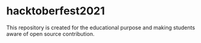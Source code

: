 # hacktoberfest2021
This repository is created for the educational purpose and making students aware of open source contribution.
